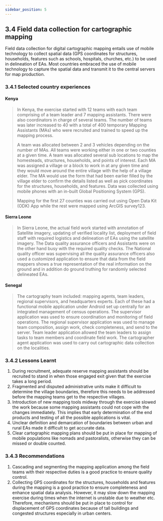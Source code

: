 ```yaml
---
sidebar_position: 5
---
```


## 3.4 Field data collection for cartographic mapping
Field data collection for digital cartographic mapping entails use of mobile technology to collect spatial data (GPS coordinates for structures, households, features such as schools, hospitals, churches, etc.) to be used in delineation of EAs. Most countries embraced the use of mobile technology to capture the spatial data and transmit it to the central servers for map production. 
### 3.4.1	Selected country experiences
#### Kenya
>In Kenya, the exercise started with 12 teams with each team comprising of a team leader and 7 mapping assistants. There were also coordinators in charge of several teams. The number of teams was later increased to 40 with a total of 400 temporary Mapping Assistants (MAs) who were recruited and trained to speed up the mapping process. 
>  
>A team was allocated between 2 and 3 vehicles depending on the number of MAs. All teams were working either in one or two counties at a given time. A team was allocated several sub locations to map the homesteads, structures, households, and points of interest. Each MA was assigned a village or a block to work in at any given time and they would move around the entire village with the help of a village elder. The MA would use the form that had been earlier filled by the village elder to confirm the details listed as well as pick coordinates for the structures, households, and features. Data was collected using mobile phones with an in-built Global Positioning System (GPS). 
>
>Mapping for the first 27 counties was carried out using Open Data Kit (ODK) App while the rest were mapped using ArcGIS survey123.  

#### Sierra Leone
>In Sierra Leone, the actual field work started with annotation of Satellite imagery, updating of verified locality list, deployment of field staff with required logistics and delineation of EAs using the satellite imagery. 
The Data quality assurance officers and Assistants were on the other hand busy with the required quality checks. The National quality officer was supervising all the quality assurance officers also used a customized application to ensure that data from the field mappers shows a true representation of the real information on the ground and in addition do ground truthing for randomly selected delineated EAs. 

#### Senegal 
>The cartography team included: mapping agents, team leaders, regional supervisors, and headquarters experts. Each of these had a functional mobile application under Android set up centrally for an integrated management of census operations.  The supervisor application was used to ensure coordination and monitoring of field operations. The regional supervisor application was used to manage team composition, assign work, check completeness, and send to the server. Team leader application allowed the team leaders to assign tasks to team members and coordinate field work. The cartographer agent application was used to carry out cartographic data collection on the localities.

### 3.4.2	Lessons Learnt
1.	During recruitment, adequate reserve mapping assistants should be recruited to stand in when those engaged exit given that the exercise takes a long period. 
2.	Fragmented and disputed administrative units make it difficult to determine the village boundaries, therefore this needs to be addressed before the mapping teams get to the respective villages. 
3.	Introduction of new mapping tools midway through the exercise slowed the work  because some mapping assistants could not cope with the changes immediately. This implies that early determination of the end products and testing of all the possible applications is vital.
4.	Unclear definition and demarcation of boundaries between urban and rural EAs made it difficult to get accurate data. 
5.	Clear cartographic mapping plans should be put in place for mapping of mobile populations like nomads and pastoralists, otherwise they can be missed or double counted.
### 3.4.3	Recommendations
1.	Cascading and segmenting the mapping application among the field teams with their respective duties is a good practice to ensure quality control.
2.	Collecting GPS coordinates for the structures, households and features during the mapping is a good practice to ensure completeness and enhance spatial data analysis. However, it may slow down the mapping exercise during times when the internet is unstable due to weather etc. Therefore, mechanisms  should be put in place to control for displacement of GPS coordinates because of tall buildings and congested structures especially in urban centers.
